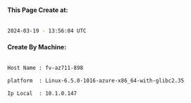 
   
#### This Page Create at:

```bash

2024-03-19 - 13:56:04 UTC

```

#### Create By Machine:

```bash

Host Name : fv-az711-898

platform  : Linux-6.5.0-1016-azure-x86_64-with-glibc2.35

Ip Local  : 10.1.0.147

```

